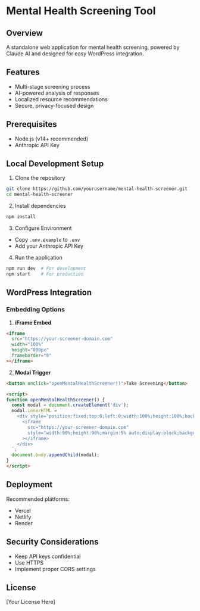 # Mental Health Screening Tool

## Overview
A standalone web application for mental health screening, powered by Claude AI and designed for easy WordPress integration.

## Features
- Multi-stage screening process
- AI-powered analysis of responses
- Localized resource recommendations
- Secure, privacy-focused design

## Prerequisites
- Node.js (v14+ recommended)
- Anthropic API Key

## Local Development Setup

1. Clone the repository
```bash
git clone https://github.com/yourusername/mental-health-screener.git
cd mental-health-screener
```

2. Install dependencies
```bash
npm install
```

3. Configure Environment
- Copy `.env.example` to `.env`
- Add your Anthropic API Key

4. Run the application
```bash
npm run dev  # For development
npm start    # For production
```

## WordPress Integration

### Embedding Options
1. **iFrame Embed**
```html
<iframe 
  src="https://your-screener-domain.com" 
  width="100%" 
  height="800px" 
  frameborder="0"
></iframe>
```

2. **Modal Trigger**
```html
<button onclick="openMentalHealthScreener()">Take Screening</button>

<script>
function openMentalHealthScreener() {
  const modal = document.createElement('div');
  modal.innerHTML = `
    <div style="position:fixed;top:0;left:0;width:100%;height:100%;background:rgba(0,0,0,0.5);z-index:1000;">
      <iframe 
        src="https://your-screener-domain.com" 
        style="width:90%;height:90%;margin:5% auto;display:block;background:white;"
      ></iframe>
    </div>
  `;
  document.body.appendChild(modal);
}
</script>
```

## Deployment
Recommended platforms:
- Vercel
- Netlify
- Render

## Security Considerations
- Keep API keys confidential
- Use HTTPS
- Implement proper CORS settings

## License
[Your License Here]